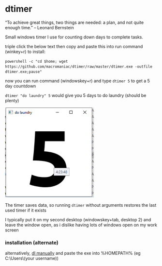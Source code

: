 # dtimer

“To achieve great things, two things are needed: a plan, and not quite enough time.” – Leonard Bernstein


Small windows timer I use for counting down days to complete tasks.

triple click the below text then copy and paste this into run command (winkey+r) to install:

`powershell -c "cd $home; wget https://github.com/macromaniac/dtimer/raw/master/dtimer.exe -outfile dtimer.exe;pause"`

now you can run command (windowskey+r) and type `dtimer 5` to get a 5 day countdown

`dtimer "do laundry" 5` would give you 5 days to do laundry (should be plenty)

![dtimer "do laundry" 5](src/example1.PNG)

The timer saves data, so running `dtimer` without arguments restores the last used timer if it exists

I typically put it on my second desktop (windowskey+tab, desktop 2) and leave the window open, as i dislike having lots of windows open on my work screen

### installation (alternate) ###

alternatively, [dl manually](https://github.com/macromaniac/dtimer/raw/master/dtimer.exe) and paste the exe into %HOMEPATH% (eg C:\Users\\(your username))
